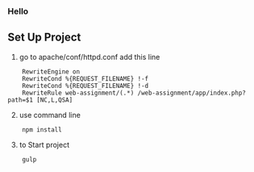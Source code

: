 ### Hello

## Set Up Project

1. go to apache/conf/httpd.conf add this line 
```
    RewriteEngine on
    RewriteCond %{REQUEST_FILENAME} !-f
    RewriteCond %{REQUEST_FILENAME} !-d
    RewriteRule web-assignment/(.*) /web-assignment/app/index.php?path=$1 [NC,L,QSA]
```
2. use command line
``` 
    npm install 
```

3. to Start project 
```
    gulp
```

